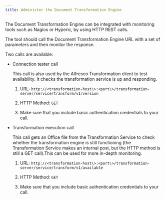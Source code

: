 ```yaml
---
title: Administer the Document Transformation Engine
---
```


The Document Transformation Engine can be integrated with monitoring tools such as Nagios or Hyperic, by using HTTP REST calls.

The tool should call the Document Transformation Engine URL with a set of parameters and then monitor the response.

Two calls are available:

* Connection tester call

    This call is also used by the Alfresco Transformation client to test availability. It checks the transformation service is up and responding.

    1. URL: `http://<transformation-host\>:<port\>/transformation-server/service/transform/v1/version`

    2. HTTP Method: `GET`

    3. Make sure that you include basic authentication credentials to your call.

* Transformation execution call

    This call gets an Office file from the Transformation Service to check whether the transformation engine is still functioning (the Transformation Service makes an internal post, but the HTTP method is still a GET call).This can be used for more in-depth monitoring.

    1. URL: `http://<transformation-host\>:<port\>/transformation-server/service/transform/v1/available`

    2. HTTP Method: `GET`

    3. Make sure that you include basic authentication credentials to your call.
